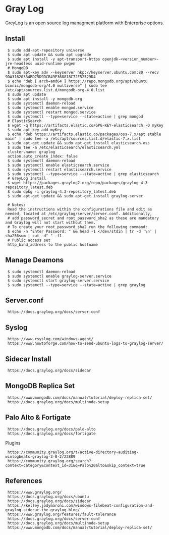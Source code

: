 Gray Log
=====

GreyLog is an open source log managment platform with Enterprise options. 

Install
-------

     $ sudo add-apt-repository universe
     $ sudo apt update && sudo apt upgrade
     $ sudo apt install -y apt-transport-https openjdk-<version_number>-jre-headless uuid-runtime pwgen
     # MongoDB
     $ sudo apt-key adv --keyserver hkp://keyserver.ubuntu.com:80 --recv 9DA31620334BD75D9DCB49F368818C72E52529D4
     $ echo "deb [ arch=amd64 ] https://repo.mongodb.org/apt/ubuntu bionic/mongodb-org/4.0 multiverse" | sudo tee /etc/apt/sources.list.d/mongodb-org-4.0.list
     $ sudo apt update
     $ sudo apt install -y mongodb-org
     $ sudo systemctl daemon-reload
     $ sudo systemctl enable mongod.service
     $ sudo systemctl restart mongod.service
     $ sudo systemctl --type=service --state=active | grep mongod
     # ElasticSearch
     $ wget -q https://artifacts.elastic.co/GPG-KEY-elasticsearch -O myKey
     $ sudo apt-key add myKey
     $ echo "deb https://artifacts.elastic.co/packages/oss-7.x/apt stable main" | sudo tee -a /etc/apt/sources.list.d/elastic-7.x.list
     $ sudo apt-get update && sudo apt-get install elasticsearch-oss
     $ sudo tee -a /etc/elasticsearch/elasticsearch.yml 
     cluster.name: graylog 
     action.auto_create_index: false 
     $ sudo systemctl daemon-reload
     $ sudo systemctl enable elasticsearch.service
     $ sudo systemctl restart elasticsearch.service
     $ sudo systemctl --type=service --state=active | grep elasticsearch
     # GreyLog Install
     $ wget https://packages.graylog2.org/repo/packages/graylog-4.3-repository_latest.deb
     $ sudo dpkg -i graylog-4.3-repository_latest.deb
     $ sudo apt-get update && sudo apt-get install graylog-server 

     # Notes:
     Read the instructions within the configurations file and edit as needed, located at /etc/graylog/server/server.conf. Additionally, 
     # add password_secret and root_password_sha2 as these are mandatory and Graylog will not start without them.
     # To create your root_password_sha2 run the following command:
     $ echo -n "Enter Password: " && head -1 </dev/stdin | tr -d '\n' | sha256sum | cut -d" " -f1
     # Public access set
     http_bind_address to the public hostname

Manage Deamons
--------------

     $ sudo systemctl daemon-reload
     $ sudo systemctl enable graylog-server.service
     $ sudo systemctl start graylog-server.service
     $ sudo systemctl --type=service --state=active | grep graylog

Server.conf
-----------

     https://docs.graylog.org/docs/server-conf

Syslog
------

     https://www.rsyslog.com/windows-agent/
     https://www.howtoforge.com/how-to-send-ubuntu-logs-to-graylog-server/

Sidecar Install
----------------

     https://docs.graylog.org/docs/sidecar

MongoDB Replica Set
-------------------

     https://www.mongodb.com/docs/manual/tutorial/deploy-replica-set/
     https://docs.graylog.org/docs/multinode-setup

Palo Alto & Fortigate
---------------------

     https://docs.graylog.org/docs/palo-alto
     https://docs.graylog.org/docs/fortigate

Plugins

     https://community.graylog.org/t/active-directory-auditing-winlogbeats-graylog-3-0-2/22889
     https://community.graylog.org/search?context=category&context_id=31&q=Palo%20alto&skip_context=true

  
References
----------

     https://www.graylog.org/
     https://docs.graylog.org/docs/ubuntu
     https://docs.graylog.org/docs/sidecar
     https://kelley.jodymaroni.com/windows-filebeat-configuration-and-graylog-sidecar-the-graylog-blog/
     https://www.graylog.org/features/fault-tolerance
     https://docs.graylog.org/docs/server-conf
     https://docs.graylog.org/docs/multinode-setup
     https://www.mongodb.com/docs/manual/tutorial/deploy-replica-set/